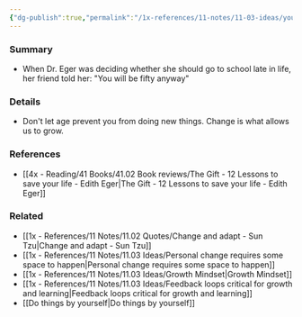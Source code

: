 ```yaml
---
{"dg-publish":true,"permalink":"/1x-references/11-notes/11-03-ideas/you-will-be-fifty-anyway-dont-let-age-prevent-you-from-change/","title":"You will be fifty anyway - dont let age prevent you from change","dgShowBacklinks":false}
---
```



### Summary
- When Dr. Eger was deciding whether she should go to school late in life, her friend told her: "You will be fifty anyway"

### Details
- Don't let age prevent you from doing new things. Change is what allows us to grow.

### References
- [[4x - Reading/41 Books/41.02 Book reviews/The Gift - 12 Lessons to save your life - Edith Eger\|The Gift - 12 Lessons to save your life - Edith Eger]]

### Related
- [[1x - References/11 Notes/11.02 Quotes/Change and adapt - Sun Tzu\|Change and adapt - Sun Tzu]]
- [[1x - References/11 Notes/11.03 Ideas/Personal change requires some space to happen\|Personal change requires some space to happen]]
- [[1x - References/11 Notes/11.03 Ideas/Growth Mindset\|Growth Mindset]]
- [[1x - References/11 Notes/11.03 Ideas/Feedback loops critical for growth and learning\|Feedback loops critical for growth and learning]]
- [[Do things by yourself\|Do things by yourself]]